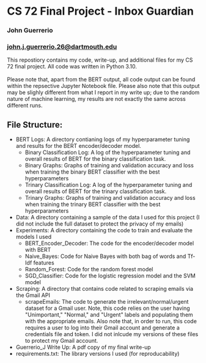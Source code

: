 # CS 72 Final Project - Inbox Guardian
### John Guerrerio
### john.j.guerrerio.26@dartmouth.edu

This repostiory contains my code, write-up, and additional files for my CS 72 final project.  All code was written in Python 3.10.\
\
Please note that, apart from the BERT output, all code output can be found within the repsective Jupyter Notebook file.  Please also note that this output may be slighly different from what I report in my write up; due to the random nature of machine learning, my results are not exactly the same across different runs.

## File Structure:
- BERT Logs: A directory contianing logs of my hyperparameter tuning and results for the BERT encoder/decoder model.  
    - Binary Classification Log: A log of the hyperparameter tuning and overall results of BERT for the binary classification task.
    - Binary Graphs: Graphs of training and validation accuracy and loss when training the binary BERT classifier with the best hyperparameters
    - Trinary Classification Log: A log of the hyperparameter tuning and overall results of BERT for the trinary classification task.
    - Trinary Graphs: Graphs of training and validation accuracy and loss when training the trinary BERT classifier with the best hyperparameters
- Data: A directory containing a sample of the data I used for this project (I did not include the full dataset to protect the privacy of my emails)
- Experiments: A directory containing the code to train and evaluate the models I used
    - BERT_Encoder_Decoder: The code for the encoder/decoder model with BERT
    - Naive_Bayes: Code for Naive Bayes with both bag of words and Tf-Idf features
    - Random_Forest: Code for the random forest model
    - SGD_Classifier: Code for the logistic regression model and the SVM model
- Scraping: A directory that contains code related to scraping emails via the Gmail API
    - scrapeEmails: The code to generate the irrelevant/normal/urgent dataset for a Gmail user.  Note, this code relies on the user having "Unimportant," "Normal," and "Urgent" labels and populating them with the appropriate emails.  Also note that, in order to run, this code requires a user to log into their Gmail account and generate a credentials file and token.  I did not inlcude my versions of these files to protect my Gmail account.
- Guerrerio_J Write Up: A pdf copy of my final write-up
- requirements.txt: The library versions I used (for reproducability)